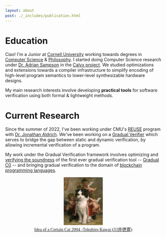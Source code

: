 ```yaml
---
layout: about
post: ./_includes/publication.html
---
```

# Education
Ciao! I'm a Junior at [Cornell University](https://www.cornell.edu/) working towards degrees in [Computer Science](https://cis.cornell.edu/) & [Philosophy](https://philosophy.cornell.edu/). I started doing Computer Science research under [Dr. Adrian Sampson](https://www.cs.cornell.edu/~asampson/) in the [Calyx project](https://calyxir.org/). We studied optimizations and extensions towards a compiler infrastructure to simplify encoding of high-level program semantics to lower-level synthesizable hardware designs.

My main research interests involve developing **practical tools** for software verification using both formal & lightweight methods. 

# Current Research
Since the summer of 2022, I've been working under CMU's [REUSE](https://www.cmu.edu/scs/s3d/reuse/Research/index.html) program with [Dr. Jonathan Aldrich](https://www.cs.cmu.edu/~aldrich/). We've been working on a [Gradual Verifier](http://www.cs.cmu.edu/~aldrich/papers/vmcai2018-gradual-verification.pdf) which serves to bridge the gap between static and dynamic verification, by allowing incremental verification of a program. 

My work under the Gradual Verification framework involves optimizing and [verifying the soundness](https://www.youtube.com/watch?v=sIIwmw0z2Yg) of the first ever gradual verification tool -- [Gradual C0](https://arxiv.org/abs/2210.02428) -- and bringing gradual verification to the domain of [blockchain programming languages](https://github.com/gradual-verification/gradual-TEAL).

<center>
<img width="25%" src="assets/img/Tokuhiro_Kawai.jpg">
</center>

<center>
<a href="https://www.thegreatcat.org/the-cat-in-art-and-photos-2/cats-asian-art/tokuhiro-kawai-1971-present-japanese" style="font-size: 14px; font-family: 'Lora'">Idea of a Certain Cat 2004 -Tokuhiro Kawai (川井徳寛)</a>
</center>